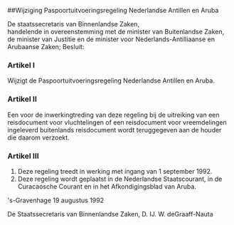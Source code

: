 <meta http-equiv='Content-Type' content='text/html; charset=utf-8' />

##Wijziging Paspoortuitvoeringsregeling Nederlandse Antillen en Aruba

De staatssecretaris van Binnenlandse Zaken,  
handelende in overeenstemming met de minister van Buitenlandse Zaken, de minister van Justitie en de minister voor Nederlands-Antilliaanse en Arubaanse Zaken;
Besluit:    

### Artikel  I  

Wijzigt de Paspoortuitvoeringsregeling Nederlandse Antillen en Aruba.   

### Artikel  II  

Een voor de inwerkingtreding van deze regeling bij de uitreiking van een reisdocument voor vluchtelingen of een reisdocument voor vreemdelingen ingeleverd buitenlands reisdocument wordt teruggegeven aan de houder die daarom verzoekt.  

### Artikel  III  

1.  Deze regeling treedt in werking met ingang van 1 september 1992.   
2.  Deze regeling wordt geplaatst in de Nederlandse Staatscourant, in de Curacaosche Courant en in het Afkondigingsblad van Aruba.   

's-Gravenhage 
19 augustus 1992    

De 
Staatssecretaris van Binnenlandse Zaken, 
D. IJ. W. deGraaff-Nauta    
